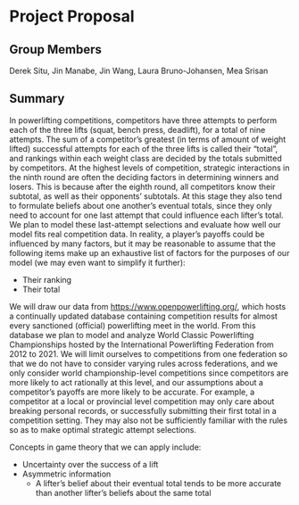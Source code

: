 # Project Proposal
## Group Members
Derek Situ, Jin Manabe, Jin Wang, Laura Bruno-Johansen, Mea Srisan

## Summary
In powerlifting competitions, competitors have three attempts to perform each of the three lifts (squat, bench press, deadlift), for a total of nine attempts. The sum of a competitor’s greatest (in terms of amount of weight lifted) successful attempts for each of the three lifts is called their “total”, and rankings within each weight class are decided by the totals submitted by competitors. At the highest levels of competition, strategic interactions in the ninth round are often the deciding factors in determining winners and losers. This is because after the eighth round, all competitors know their subtotal, as well as their opponents’ subtotals. At this stage they also tend to formulate beliefs about one another’s eventual totals, since they only need to account for one last attempt that could influence each lifter’s total. We plan to model these last-attempt selections and evaluate how well our model fits real competition data. In reality, a player’s payoffs could be influenced by many factors, but it may be reasonable to assume that the following items make up an exhaustive list of factors for the purposes of our model (we may even want to simplify it further):

* Their ranking
* Their total

We will draw our data from https://www.openpowerlifting.org/, which hosts a continually updated database containing competition results for almost every sanctioned (official) powerlifting meet in the world. From this database we plan to model and analyze World Classic Powerlifting Championships hosted by the International Powerlifting Federation from 2012 to 2021. We will limit ourselves to competitions from one federation so that we do not have to consider varying rules across federations, and we only consider world championship-level competitions since competitors are more likely to act rationally at this level, and our assumptions about a competitor’s payoffs are more likely to be accurate. For example, a competitor at a local or provincial level competition may only care about breaking personal records, or successfully submitting their first total in a competition setting. They may also not be sufficiently familiar with the rules so as to make optimal strategic attempt selections.

Concepts in game theory that we can apply include:

* Uncertainty over the success of a lift
* Asymmetric information
  * A lifter’s belief about their eventual total tends to be more accurate than another
lifter’s beliefs about the same total
